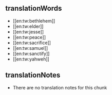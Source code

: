 ## translationWords

* [[en:tw:bethlehem]]
* [[en:tw:elder]]
* [[en:tw:jesse]]
* [[en:tw:peace]]
* [[en:tw:sacrifice]]
* [[en:tw:samuel]]
* [[en:tw:sanctify]]
* [[en:tw:yahweh]]

## translationNotes

* There are no translation notes for this chunk
